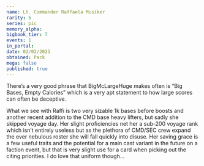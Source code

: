 ```yaml
---
name: Lt. Commander Raffaela Musiker
rarity: 5
series: pic
memory_alpha:
bigbook_tier: 7
events: 1
in_portal:
date: 02/02/2021
obtained: Pack
mega: false
published: true
---
```


There’s a very good phrase that BigMcLargeHuge makes often is “Big Bases, Empty Calories” which is a very apt statement to how large scores can often be deceptive.

What we see with Raffi is two very sizable 1k bases before boosts and another recent addition to the CMD base heavy lifters, but sadly she skipped voyage day. Her slight proficiencies net her a sub-200 voyage rank which isn’t entirely useless but as the plethora of CMD/SEC crew expand the ever nebulous roster she will fall quickly into disuse. Her saving grace is a few useful traits and the potential for a main cast variant in the future on a faction event, but that is very slight use for a card when picking out the citing priorities. I do love that uniform though...
